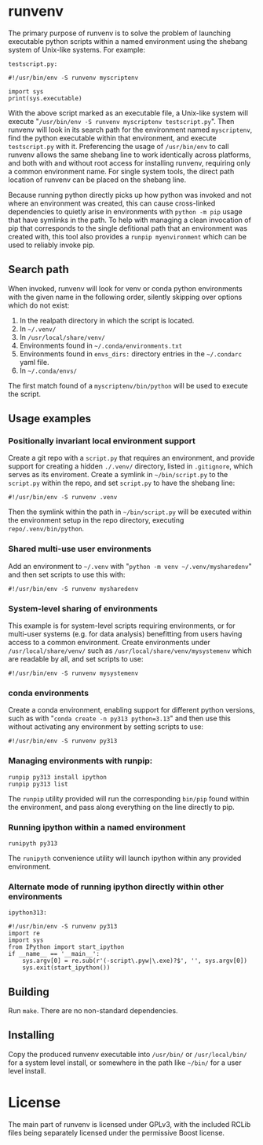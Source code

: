 # runvenv

The primary purpose of runvenv is to solve the problem of launching executable python scripts within a named environment using the shebang system of Unix-like systems.  For example:

`testscript.py:`
```
#!/usr/bin/env -S runvenv myscriptenv

import sys
print(sys.executable)
```

With the above script marked as an executable file, a Unix-like system will execute "`/usr/bin/env -S runvenv myscriptenv testscript.py`".  Then runvenv will look in its search path for the environment named `myscriptenv`, find the python executable within that environment, and execute `testscript.py` with it.  Preferencing the usage of `/usr/bin/env` to call runvenv allows the same shebang line to work identically across platforms, and both with and without root access for installing runvenv, requiring only a common environment name.  For single system tools, the direct path location of runvenv can be placed on the shebang line.

Because running python directly picks up how python was invoked and not where an environment was created, this can cause cross-linked dependencies to quietly arise in environments with `python -m pip` usage that have symlinks in the path.  To help with managing a clean invocation of pip that corresponds to the single defitional path that an environment was created with, this tool also provides a `runpip myenvironment` which can be used to reliably invoke pip.

## Search path

When invoked, runvenv will look for venv or conda python environments with the given name in the following order, silently skipping over options which do not exist:

1. In the realpath directory in which the script is located.
2. In `~/.venv/`
3. In `/usr/local/share/venv/`
4. Environments found in `~/.conda/environments.txt`
5. Environments found in `envs_dirs:` directory entries in the `~/.condarc` yaml file.
6. In `~/.conda/envs/`

The first match found of a `myscriptenv/bin/python` will be used to execute the script.

## Usage examples

### Positionally invariant local environment support

Create a git repo with a `script.py` that requires an environment, and provide support for creating a hidden `./.venv/` directory, listed in `.gitignore`, which serves as its enviroment.  Create a symlink in `~/bin/script.py` to the `script.py` within the repo, and set `script.py` to have the shebang line:

```
#!/usr/bin/env -S runvenv .venv
```

Then the symlink within the path in `~/bin/script.py` will be executed within the environment setup in the repo directory, executing `repo/.venv/bin/python`.

### Shared multi-use user environments

Add an environment to `~/.venv` with "`python -m venv ~/.venv/mysharedenv`" and then set scripts to use this with:

```
#!/usr/bin/env -S runvenv mysharedenv
```

### System-level sharing of environments

This example is for system-level scripts requiring environments, or for multi-user systems (e.g. for data analysis) benefitting from users having access to a common environment. Create environments under `/usr/local/share/venv/` such as `/usr/local/share/venv/mysystemenv` which are readable by all, and set scripts to use:

```
#!/usr/bin/env -S runvenv mysystemenv
```

### conda environments

Create a conda environment, enabling support for different python versions, such as with "`conda create -n py313 python=3.13`" and then use this without activating any environment by setting scripts to use:

```
#!/usr/bin/env -S runvenv py313
```

### Managing environments with runpip:

```
runpip py313 install ipython
runpip py313 list
```

The `runpip` utility provided will run the corresponding `bin/pip` found within the environment, and pass along everything on the line directly to pip.

### Running ipython within a named environment

```
runipyth py313
```

The `runipyth` convenience utility will launch ipython within any provided environment.

### Alternate mode of running ipython directly within other environments

`ipython313:`
```
#!/usr/bin/env -S runvenv py313
import re
import sys
from IPython import start_ipython
if __name__ == '__main__':
    sys.argv[0] = re.sub(r'(-script\.pyw|\.exe)?$', '', sys.argv[0])
    sys.exit(start_ipython())
```

## Building

Run `make`.  There are no non-standard dependencies.

## Installing

Copy the produced runvenv executable into `/usr/bin/` or `/usr/local/bin/` for a system level install, or somewhere in the path like `~/bin/` for a user level install.

# License

The main part of runvenv is licensed under GPLv3, with the included RCLib files being separately licensed under the permissive Boost license.

